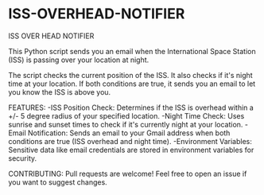 # ISS-OVERHEAD-NOTIFIER

ISS OVER HEAD NOTIFIER


This Python script sends you an email when the International Space Station (ISS) is passing over your location at night.

The script checks the current position of the ISS.
It also checks if it's night time at your location.
If both conditions are true, it sends you an email to let you know the ISS is above you.

FEATURES:
-ISS Position Check: Determines if the ISS is overhead within a +/- 5 degree radius of your specified location.
-Night Time Check: Uses sunrise and sunset times to check if it's currently night at your location.
-Email Notification: Sends an email to your Gmail address when both conditions are true (ISS overhead and night time).
-Environment Variables: Sensitive data like email credentials are stored in environment variables for security.

CONTRIBUTING: Pull requests are welcome! Feel free to open an issue if you want to suggest changes.


